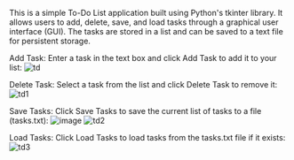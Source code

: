 This is a simple To-Do List application built using Python's tkinter library. It allows users to add, delete, save, and load tasks through a graphical user interface (GUI). The tasks are stored in a list and can be saved to a text file for persistent storage.

Add Task: Enter a task in the text box and click Add Task to add it to your list:
![td](https://github.com/user-attachments/assets/4bee9f74-d001-468d-be24-29ee130a1ffb)

Delete Task: Select a task from the list and click Delete Task to remove it:
![td1](https://github.com/user-attachments/assets/db4690f0-bdfc-4e5e-9b9b-f557fc472d25)

Save Tasks: Click Save Tasks to save the current list of tasks to a file (tasks.txt):
![image](https://github.com/user-attachments/assets/5cc25f07-2cc8-4065-a23b-b1a5c1fcd585)
![td2](https://github.com/user-attachments/assets/129efbb8-91f0-4ea9-9b4c-4eda1b19e01f)

Load Tasks: Click Load Tasks to load tasks from the tasks.txt file if it exists:
![td3](https://github.com/user-attachments/assets/d53a7d1d-6e3a-43d5-9703-cba2e0eb30da)

